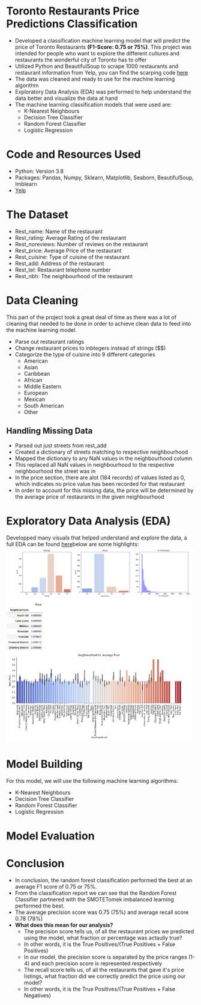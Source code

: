 # Toronto Restaurants Price Predictions Classification
- Developed a classification machine learning model that will predict the price of Toronto Restaurants **(F1-Score: 0.75 or 75%)**. This project was intended for people who want to explore the different cultures and restaurants the wonderful city of Toronto has to offer
- Utilized Python and BeautifulSoup to scrape 1000 restaurants and restaurant information from Yelp, you can find the scarping code [here](https://github.com/jason-huynh83/Toronto_Restaurant_Predictions/blob/master/yelp_scraper.py)
- The data was cleaned and ready to use for the machine learning algorithm
- Exploratory Data Analysis (EDA) was performed to help understand the data better and visualize the data at hand
- The machine learning classification models that were used are:
  - K-Nearest Neighbours
  - Decision Tree Classifier
  - Random Forest Classifier
  - Logistic Regression

# Code and Resources Used
- Python: Version 3.8
- Packages: Pandas, Numpy, Sklearn, Matplotlib, Seaborn, BeautifulSoup, Imblearn
- [Yelp]('https://www.yelp.ca/search?find_desc=Restaurants&find_loc=Toronto%2C%20ON&start=0)

# The Dataset
- Rest_name: Name of the restaurant
- Rest_rating: Average Rating of the restaurant
- Rest_noreviews: Number of reviews on the restaurant
- Rest_price: Average Price of the restaurant
- Rest_cuisine: Type of cuisine of the restaurant
- Rest_add: Address of the restaurant
- Rest_tel: Restaurant telephone number
- Rest_nbh: The neighbourhood of the restaurant

# Data Cleaning
This part of the project took a great deal of time as there was a lot of cleaning that needed to be done in order to achieve clean data to feed into the machine learning model.
- Parse out restaurant ratings
- Change restaurant prices to inbtegers instead of strings ($$)
- Categorize the type of cuisine into 9 different categories
  - American
  - Asian
  - Caribbean
  - African
  - Middle Eastern
  - European
  - Mexican
  - South American
  - Other
## Handling Missing Data
- Parsed out just streets from rest_add
- Created a dictionary of streets matching to respective neighbourhood
- Mapped the dictionary to any NaN values in the neighbourhood column
- This replaced all NaN values in neighbourhood to the respective neighbourhood the street was in
- In the price section, there are alot (184 records) of values listed as 0, which indicates no price value has been recorded for that restaurant
- In order to account for this missing data, the price will be determined by the average price of restaurants in the given neighbourhood

# Exploratory Data Analysis (EDA)
Developped many visuals that helped understand and explore the data, a full EDA can be found [here](https://github.com/jason-huynh83/Toronto_Restaurant_Predictions/blob/master/Exploratory%20Data%20Analysis.ipynb)below are some highlights:
![](https://github.com/jason-huynh83/Toronto_Restaurant_Predictions/blob/master/Images/graphs.PNG)
![](https://github.com/jason-huynh83/Toronto_Restaurant_Predictions/blob/master/Images/nbh.PNG)

# Model Building
For this model, we will use the following machine learning algorithms:
- K-Nearest Neighbours
- Decision Tree Classifier
- Random Forest Classifier
- Logistic Regression

# Model Evaluation

# Conclusion
- In conclusion, the random forest classification performed the best at an average F1 score of 0.75 or 75%. 
- From the classification report we can see that the Random Forest Classifier partnered with the SMOTETomek imbalanced learning performed the best. 
- The average precision score was 0.75 (75%) and average recall score 0.78 (78%)
- **What does this mean for our analysis?**
  - The precision score tells us, of all the restaurant prices we predicted using the model, what fraction or percentage was actaully true?
  - In other words, it is the True Positives/(True Positives + False Positives)
  - In our model, the precision score is separated by the price ranges (1-4) and each precision score is represented respectively
  - The recall score tells us, of all the restaurants that gave it's price listings, what fraction did we correctly predict the price using our model?
  - In other words, it is the True Positives/(True Positives + False Negatives)
